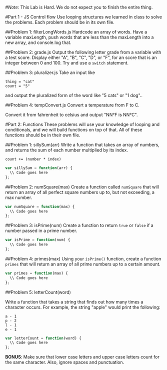 #*Note:* This Lab is Hard. We do not expect you to finish the entire thing.

#Part 1 - JS Control flow
Use looping structures we learned in class to solve the problems. Each problem should be in its own file.

##Problem 1: filterLongWords.js
Hardcode an array of words. Have a variable maxLength, push words that are less than the maxLength into a new array, and console.log that.

##Problem 2: grade.js
Output the following letter grade from a variable with a test score. Display either "A", "B", "C", "D", or "F", for an score that is an integer between 0 and 100. Try and use a `switch` statement.

##Problem 3: pluralizer.js
Take an input like

```
thing = "cat"
count = "5"
```
and output the pluralized form of the word like "5 cats" or "1 dog"..

##Problem 4: tempConvert.js
Convert a temperature from F to C.

Convert it from fahrenheit to celsius and output "NN°F is NN°C".

#Part 2: Functions
These problems will use your knowledge of looping and conditionals, and we will build functions on top of that. All of these functions should be in their own file.

##Problem 1: sillySum(arr)
Write a function that takes an array of numbers, and returns the sum of each number multiplied by its index. 

`count += (number * index)`

```js
var sillySum = function(arr) {
  \\ Code goes here
};
```

##Problem 2: numSquare(max)
Create a function called `numSquare` that will return an array of all perfect square numbers up to, but not exceeding, a max number.

```js
var numSquare = function(max) {
  \\ Code goes here
};
```

##Problem 3: isPrime(num)
Create a function to return `true` or `false` if a number passed in a prime number.

```js
var isPrime = function(num) {
  \\ Code goes here
};
```

##Problem 4: primes(max)
Using your `isPrime()` function, create a function `primes` that will return an array of all prime numbers up to a certain amount.

```js
var primes = function(max) {
  \\ Code goes here
};
```

##Problem 5: letterCount(word)

Write a function that takes a string that finds out how many times a character occurs.  For example, the string "apple" would print the following:

```
a - 1
p - 2
l - 1
e - 1
```

```js
var letterCount = function(word) {
  \\ Code goes here
};
```

__BONUS__: Make sure that lower case letters and upper case letters count for the same character.  Also, ignore spaces and punctuation.
